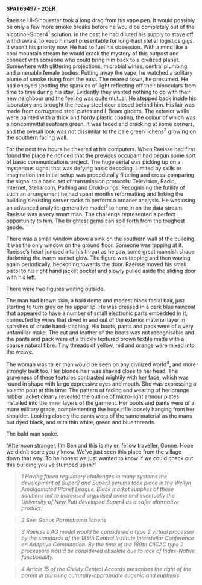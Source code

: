 **SPAT69497 - 2OER**

Raeisse Ul-Sinouester took a long drag from his vape pen. It would
possibly be only a few more smoke breaks before he would be completely
out of the nicotinol-Super4<sup>1</sup> solution. In the past he had
diluted his supply to stave off withdrawals, to keep himself presentable
for long-haul stellar logistics gigs. It wasn’t his priority now. He had
to fuel his obsession. With a mind like a cool mountain stream he would
crack the mystery of this outpost and connect with someone who could
bring him back to a civilized planet. Somewhere with glittering
projections, microbial wines, central plumbing and amenable female
bodies. Putting away the vape, he watched a solitary plume of smoke
rising from the east. The nearest town, he presumed. He had enjoyed
spotting the sparkles of light reflecting off their binoculars from time
to time during his stay. Evidently they wanted nothing to do with their
new neighbour and the feeling was quite mutual. He stepped back inside
his laboratory and brought the heavy steel door closed behind him. His
lair was made from corrugated steel plates and I-Beam girders. The
exterior walls were painted with a thick and hardy plastic coating, the
colour of which was a noncommittal seafoam green. It was faded and
cracking at some corners, and the overall look was not dissimilar to the
pale green lichens<sup>2</sup> growing on the southern facing wall.

For the next few hours he tinkered at his computers. When Raeisse had
first found the place he noticed that the previous occupant had begun
some sort of basic communications project. The huge aerial was picking
up on a mysterious signal that was defying basic decoding. Limited by
skills or imagination the initial setup was procedurally filtering and
cross-comparing the signal to a basic set of transmission protocols:
Television, Radio, Internet, Stellarcom, Pathing and Droid-pings.
Recognising the futility of such an arrangement he had spent months
reformatting and linking the building's existing server racks to perform
a broader analysis. He was using an advanced analytic-generative
model<sup>3</sup> to hone in on the data stream. Raeisse was a very
smart man. The challenge represented a perfect opportunity to him. The
brightest gems can spill forth from the toughest geode.

There was a small window above a sink on the southern wall of the
building. It was the only window on the ground floor. Someone was
tapping at it. Raeisse’s heart jumped into his throat as he saw some
great mannish shape darkening the warm sunset glow. The figure was
tapping and then waving again periodically, beckoning towards the door.
Raeisse moved his small pistol to his right hand jacket pocket and
slowly pulled aside the sliding door with his left.

There were two figures waiting outside. 

The man had brown skin, a bald dome and modest black facial hair, just
starting to turn grey on his upper lip. He was dressed in a dark blue
raincoat that appeared to have a number of small electronic parts
embedded in it, connected by wires that dived in and out of the exterior
material layer in splashes of crude hand-stitching. His boots, pants and
pack were of a very unfamiliar make. The cut and leather of the boots
was not recognisable and the pants and pack were of a thickly textured
brown textile made with a coarse natural fibre. Tiny threads of yellow,
red and orange were mixed into the weave.

The woman was taller than would be seen on any civilized
world<sup>4</sup>, and more strongly built too. Her blonde hair was
shaved close to her head. The graveness of these features contrasted
mightily with her face, which was round in shape with large expressive
eyes and mouth. She was expressing a solemn pout at this time. The
pattern of fading and wearing of her orange rubber jacket clearly
revealed the outline of micro-light armour plates installed into the
inner layers of the garment. Her boots and pants were of a more military
grade, complementing the huge rifle loosely hanging from her shoulder.
Looking closely the pants were of the same material as the mans but dyed
black, and with thin white, green and blue threads.

The bald man spoke.

“Afternoon stranger, I’m Ben and this is my er, fellow traveller, Gonne.
Hope we didn’t scare you y’know. We’ve just seen this place from the
village down that way. To be honest we just wanted to know if we could
check out this building you’ve stumped up in?”

>*1 Having faced regulatory challenges in many systems the development of
Super2 and Super3 serums took place in the Wellyn Amalgamated Planet
League. Black market supplies of these solutions led to increased
organised crime and eventually the University of New Putt developed
Super4 as a safer alternative product.*

>*2 See: Genus Parmotrema lichens*

>*3 Raeisse’s AG model would be considered a type 2 virtual processor by
the standards of the 185th Central Institute Interstellar Conference on
Adaptive Computation. By the time of the 189th CIICAC type 2 processors
would be considered obsolete due to lack of Index-Native functionality.*

>*4 Article 15 of the Civility Central Accords prescribes the right of
the parent in pursuing culturally-appropriate eugenia and euphysis*